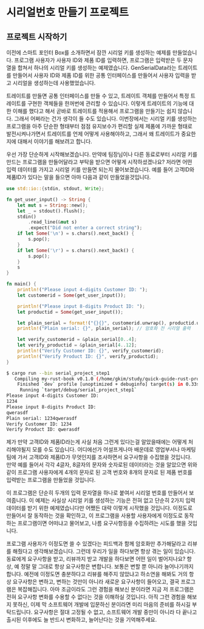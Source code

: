 # 시리얼번호 만들기 프로젝트

## 프로젝트 시작하기

이전에 스마트 포인터 Box를 소개하면서 잠깐 시리얼 키를 생성하는 예제를 만들었습니다. 프로그램 사용자가 사용자 ID와 제품 ID를 입력하면, 프로그램은 입력받은 두 문자열을 합쳐서 하나의 시리얼 키를 생성하는 예제였습니다. GenSerialData라는 트레이트를 만들어서 사용자 ID와 제품 ID를 위한 공통 인터페이스를 만들어서 사용자 입력을 받고 시리얼을 생성하는데 사용했었습니다.

트레이트를 만들면 공통 인터페이스를 만들 수 있고, 트레이트 객체를 만들어서 특정 트레이트를 구현한 객체들을 한꺼번에 관리할 수 있습니다. 이렇게 트레이트의 기능에 대한 이해를 했다고 해서 곧바로 트레이트를 적용해서 프로그램을 만들기는 쉽지 않습니다. 그래서 어쩌라는 건가 생각이 들 수도 있습니다. 이번장에서는 시리얼 키를 생성하는 프로그램을 아주 단순한 형태부터 점점 유지보수가 편리할 실제 제품에 가까운 형태로 발전시켜나가면서 트레이트를 언제 어떻게 사용해야하고, 그래서 왜 트레이트가 중요한지에 대해서 이야기를 해보려고 합니다.

우선 가장 단순하게 시작해보겠습니다. 만약에 팀장님이나 다른 동료로부터 시리얼 키를 만드는 프로그램을 만들어달라고 부탁을 받으면 어떻게 시작하셨겠나요? 저라면 어떤 입력 데이터를 가지고 시리얼 키를 만들면 되는지 물어보겠습니다. 예를 들어 고객ID와 제품ID가 있다는 말을 들으면 아마 다음과 같이 만들었을것입니다.

```rust
use std::io::{stdin, stdout, Write};

fn get_user_input() -> String {
    let mut s = String::new();
    let _ = stdout().flush();
    stdin()
        .read_line(&mut s)
        .expect("Did not enter a correct string");
    if let Some('\n') = s.chars().next_back() {
        s.pop();
    }
    if let Some('\r') = s.chars().next_back() {
        s.pop();
    }
    s
}

fn main() {
    println!("Please input 4-digits Customer ID: ");
    let customerid = Some(get_user_input());

    println!("Please input 8-digits Product ID: ");
    let productid = Some(get_user_input());

    let plain_serial = format!("{}{}", customerid.unwrap(), productid.unwrap());
    println!("Plain serial: {}", plain_serial); // 암호화 전 시리얼 출력

    let verify_customerid = &plain_serial[0..4];
    let verify_productid = &plain_serial[4..12];
    println!("Verify Customer ID: {}", verify_customerid);
    println!("Verify Product ID: {}", verify_productid);
}
```

```bash
$ cargo run --bin serial_project_step1
   Compiling my-rust-book v0.1.0 (/home/gkim/study/quick-guide-rust-programming)
    Finished `dev` profile [unoptimized + debuginfo] target(s) in 0.33s
     Running `target/debug/serial_project_step1`
Please input 4-digits Customer ID: 
1234
Please input 8-digits Product ID: 
qwerasdf
Plain serial: 1234qwerasdf
Verify Customer ID: 1234
Verify Product ID: qwerasdf
```

제가 만약 고객ID와 제품ID라는게 사실 처음 그런게 있다는걸 알았을때에는 어떻게 처리해야될지 모를 수도 있습니다. 어디에선가 어설프게나마 배운데로 영업부서나 마케팅팀에 가서 고객ID와 제품ID가 무엇인지를 조사하면서 요구사항을 수집했을 것입니다. 만약 예를 들어서 각각 4글자, 8글자의 문자와 숫자로된 데이터라는 것을 알았으면 위와 같이 프로그램 사용자에게 4개의 문자로 된 고객 번호와 8개의 문자로 된 제품 번호를 입력받는 프로그램을 만들었을 것입니다. 

이 프로그램은 단순히 두개의 입력 문자열을 하나로 붙여서 시리얼 번호를 만들어서 보여줍니다. 이 예제는 사실상 시리얼 키를 생성하는 기능은 전혀 없고 단순히 2가지 입력 데이터를 받기 위한 예제였습니다만 어쨌든 대략 이렇게 시작했을 것입니다. 이정도로 만들어서 잘 동작하는 것을 확인하고, 이 프로그램을 사용할 사용자에게 이정도로 동작하는 프로그램이면 어떠냐고 물어보고, 나름 요구사항등을 수집하려는 시도를 했을 것입니다.

프로그램 사용자가 이정도면 쓸 수 있겠다는 피드백과 함께 암호화만 추가해달라고 리뷰를 해줬다고 생각해보겠습니다. 그런데 우리가 일을 하다보면 항상 겪는 일이 있습니다. 동료에게 요구사항을 받고, 리뷰까지 받고 개발을 하다보면 어떤 일이 벌어지나요? 항상, 예 정말 말 그대로 항상 요구사항은 변합니다. 보통은 변할 뿐 아니라 늘어나기까지 합니다. 예전에 이정도면 충분하다고 리뷰를 해주지 않았냐고 하소연을 해봐도 거의 항상 요구사항은 변하고, 변하는 것만이 아니라 새로운 요구사항이 들어오고, 결국 프로그램은 복잡해집니다. 아마 조금이라도 그런 경험을 해보신 분이라면 지금 저 프로그램은 전혀 요구사항 변화를 수용할 수 없다는 것을 이해하실 것입니다. 아직 그런 경험을 해보지 못하신, 이제 막 소프트웨어 개발에 입문하신 분이라면 미리 마음의 준비를 하시길 부탁드립니다. 요구사항은 절대 고정될 수 없고, 소프트웨어 개발 중만이 아니라 다 끝나고 출시된 이후에도 늘 반드시 변화하고, 늘어난다는 것을 기억해주세요.
